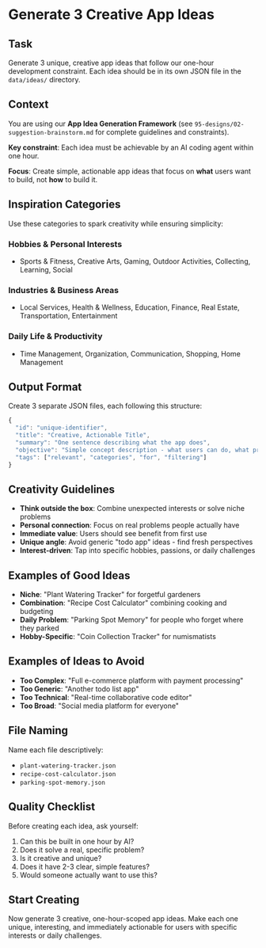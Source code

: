 # Generate 3 Creative App Ideas

## Task
Generate 3 unique, creative app ideas that follow our one-hour development constraint. Each idea should be in its own JSON file in the `data/ideas/` directory.

## Context
You are using our **App Idea Generation Framework** (see `95-designs/02-suggestion-brainstorm.md` for complete guidelines and constraints).

**Key constraint**: Each idea must be achievable by an AI coding agent within one hour.

**Focus**: Create simple, actionable app ideas that focus on **what** users want to build, not **how** to build it.

## Inspiration Categories
Use these categories to spark creativity while ensuring simplicity:

### Hobbies & Personal Interests
- Sports & Fitness, Creative Arts, Gaming, Outdoor Activities, Collecting, Learning, Social

### Industries & Business Areas
- Local Services, Health & Wellness, Education, Finance, Real Estate, Transportation, Entertainment

### Daily Life & Productivity
- Time Management, Organization, Communication, Shopping, Home Management

## Output Format
Create 3 separate JSON files, each following this structure:

```typescript
{
  "id": "unique-identifier",
  "title": "Creative, Actionable Title",
  "summary": "One sentence describing what the app does",
  "objective": "Simple concept description - what users can do, what problem it solves",
  "tags": ["relevant", "categories", "for", "filtering"]
}
```

## Creativity Guidelines
- **Think outside the box**: Combine unexpected interests or solve niche problems
- **Personal connection**: Focus on real problems people actually have
- **Immediate value**: Users should see benefit from first use
- **Unique angle**: Avoid generic "todo app" ideas - find fresh perspectives
- **Interest-driven**: Tap into specific hobbies, passions, or daily challenges

## Examples of Good Ideas
- **Niche**: "Plant Watering Tracker" for forgetful gardeners
- **Combination**: "Recipe Cost Calculator" combining cooking and budgeting
- **Daily Problem**: "Parking Spot Memory" for people who forget where they parked
- **Hobby-Specific**: "Coin Collection Tracker" for numismatists

## Examples of Ideas to Avoid
- **Too Complex**: "Full e-commerce platform with payment processing"
- **Too Generic**: "Another todo list app"
- **Too Technical**: "Real-time collaborative code editor"
- **Too Broad**: "Social media platform for everyone"

## File Naming
Name each file descriptively:
- `plant-watering-tracker.json`
- `recipe-cost-calculator.json`
- `parking-spot-memory.json`

## Quality Checklist
Before creating each idea, ask yourself:
1. Can this be built in one hour by AI?
2. Does it solve a real, specific problem?
3. Is it creative and unique?
4. Does it have 2-3 clear, simple features?
5. Would someone actually want to use this?

## Start Creating
Now generate 3 creative, one-hour-scoped app ideas. Make each one unique, interesting, and immediately actionable for users with specific interests or daily challenges.
